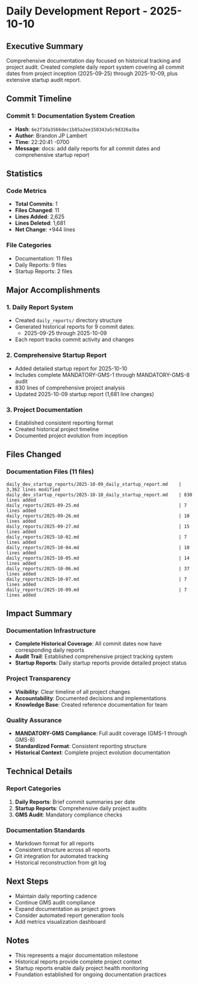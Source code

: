 # Daily Development Report - 2025-10-10

## Executive Summary
Comprehensive documentation day focused on historical tracking and project audit. Created complete daily report system covering all commit dates from project inception (2025-09-25) through 2025-10-09, plus extensive startup audit report.

## Commit Timeline

### Commit 1: Documentation System Creation
- **Hash**: `6e2f3da3566dec1b85a2ee150343a5c9d326a3ba`
- **Author**: Brandon JP Lambert
- **Time**: 22:20:41 -0700
- **Message**: docs: add daily reports for all commit dates and comprehensive startup report

## Statistics

### Code Metrics
- **Total Commits**: 1
- **Files Changed**: 11
- **Lines Added**: 2,625
- **Lines Deleted**: 1,681
- **Net Change**: +944 lines

### File Categories
- Documentation: 11 files
- Daily Reports: 9 files
- Startup Reports: 2 files

## Major Accomplishments

### 1. Daily Report System
- Created `daily_reports/` directory structure
- Generated historical reports for 9 commit dates:
  - 2025-09-25 through 2025-10-09
- Each report tracks commit activity and changes

### 2. Comprehensive Startup Report
- Added detailed startup report for 2025-10-10
- Includes complete MANDATORY-GMS-1 through MANDATORY-GMS-8 audit
- 830 lines of comprehensive project analysis
- Updated 2025-10-09 startup report (1,681 line changes)

### 3. Project Documentation
- Established consistent reporting format
- Created historical project timeline
- Documented project evolution from inception

## Files Changed

### Documentation Files (11 files)
```
daily_dev_startup_reports/2025-10-09_daily_startup_report.md    | 3,362 lines modified
daily_dev_startup_reports/2025-10-10_daily_startup_report.md    | 830 lines added
daily_reports/2025-09-25.md                                     | 7 lines added
daily_reports/2025-09-26.md                                     | 10 lines added
daily_reports/2025-09-27.md                                     | 15 lines added
daily_reports/2025-10-02.md                                     | 7 lines added
daily_reports/2025-10-04.md                                     | 10 lines added
daily_reports/2025-10-05.md                                     | 14 lines added
daily_reports/2025-10-06.md                                     | 37 lines added
daily_reports/2025-10-07.md                                     | 7 lines added
daily_reports/2025-10-09.md                                     | 7 lines added
```

## Impact Summary

### Documentation Infrastructure
- **Complete Historical Coverage**: All commit dates now have corresponding daily reports
- **Audit Trail**: Established comprehensive project tracking system
- **Startup Reports**: Daily startup reports provide detailed project status

### Project Transparency
- **Visibility**: Clear timeline of all project changes
- **Accountability**: Documented decisions and implementations
- **Knowledge Base**: Created reference documentation for team

### Quality Assurance
- **MANDATORY-GMS Compliance**: Full audit coverage (GMS-1 through GMS-8)
- **Standardized Format**: Consistent reporting structure
- **Historical Context**: Complete project evolution documentation

## Technical Details

### Report Categories
1. **Daily Reports**: Brief commit summaries per date
2. **Startup Reports**: Comprehensive daily project audits
3. **GMS Audit**: Mandatory compliance checks

### Documentation Standards
- Markdown format for all reports
- Consistent structure across all reports
- Git integration for automated tracking
- Historical reconstruction from git log

## Next Steps
- Maintain daily reporting cadence
- Continue GMS audit compliance
- Expand documentation as project grows
- Consider automated report generation tools
- Add metrics visualization dashboard

## Notes
- This represents a major documentation milestone
- Historical reports provide complete project context
- Startup reports enable daily project health monitoring
- Foundation established for ongoing documentation practices
